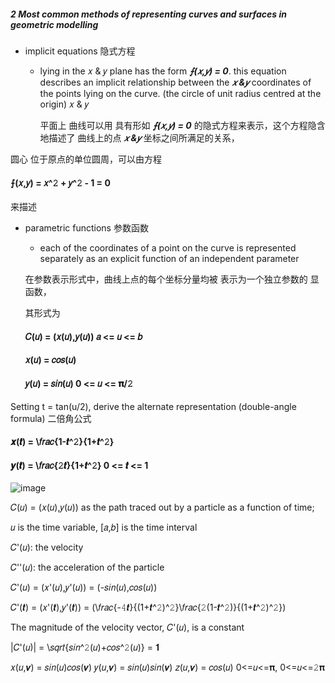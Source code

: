 
##### 2 Most common methods of representing curves and surfaces in geometric modelling 
- implicit equations 隐式方程
 
  - lying in the 𝑥 & 𝑦 plane has the form ***⨍(𝑥,𝑦) = 0***. this equation describes an implicit relationship between the ***𝑥 &𝑦*** coordinates of the points lying on the curve. (the circle of unit radius centred at the origin) 𝑥 & 𝑦

    平面上 曲线可以用 具有形如 ***⨍(𝑥,𝑦) = 0*** 的隐式方程来表示，这个方程隐含地描述了 曲线上的点 ***𝑥 &𝑦*** 坐标之间所满足的关系，

圆心 位于原点的单位圆周，可以由方程

  #### ⨍(𝑥,𝑦) = 𝑥^𝟸 + 𝑦^𝟸 - 1 = 0

来描述
  
- parametric functions 参数函数
  - each of the coordinates of a point on the curve is represented separately as an explicit function of an independent parameter
 
  在参数表示形式中，曲线上点的每个坐标分量均被 表示为一个独立参数的 显函数，

  其形式为
  
  #### 𝐶(𝑢) = (𝑥(𝑢),𝑦(𝑢))  𝑎 <= 𝑢 <= 𝑏

  #### 𝑥(𝑢) = 𝑐𝑜𝑠(𝑢)
  #### 𝑦(𝑢) = 𝑠𝑖𝑛(𝑢)              0 <= 𝑢 <= 𝛑/𝟸

Setting t = tan(u/2), derive the alternate representation (double-angle formula) 二倍角公式

  #### 𝒙(𝒕) = \𝑓𝑟𝑎𝑐{1-𝒕^𝟸}{1+𝒕^𝟸}
  #### 𝒚(𝒕) = \𝑓𝑟𝑎𝑐{𝟸𝒕}{1+𝒕^𝟸}    0 <= 𝒕 <= 1

  ![image](https://github.com/ChenxingWang93/ComputationalGeometry/assets/31954987/6d5fd646-5dad-44aa-a02c-218328139f94)

𝐶(𝑢) = (𝑥(𝑢),𝑦(𝑢)) as the path traced out by a particle as a function of time;

𝑢 is the time variable, [𝑎,𝑏] is the time interval 

𝐶'(𝑢): the velocity

𝐶''(𝑢): the acceleration of the particle

𝐶'(𝑢) = (𝑥'(𝑢),𝑦'(𝑢)) = (-𝑠𝑖𝑛(𝑢),𝑐𝑜𝑠(𝑢))

𝐶'(𝒕) = (𝑥'(𝒕),𝑦'(𝒕)) = (\𝑓𝑟𝑎𝑐{-𝟺𝒕}{(1+𝒕^𝟸)^𝟸}\𝑓𝑟𝑎𝑐{𝟸(1-𝒕^𝟸)}{(1+𝒕^𝟸)^𝟸})

The magnitude of the velocity vector, 𝐶'(𝑢), is a constant

|𝐶'(𝑢)| = \𝑠𝑞𝑟𝑡{𝑠𝑖𝑛^𝟸(𝑢)+𝑐𝑜𝑠^𝟸(𝑢)} = 𝟏

𝑥(𝑢,𝝂) = 𝑠𝑖𝑛(𝑢)𝑐𝑜𝑠(𝝂)
𝑦(𝑢,𝝂) = 𝑠𝑖𝑛(𝑢)𝑠𝑖𝑛(𝝂)
𝑧(𝑢,𝝂) = 𝑐𝑜𝑠(𝑢)    0<=𝑢<=𝛑, 0<=𝑢<=𝟸𝛑
